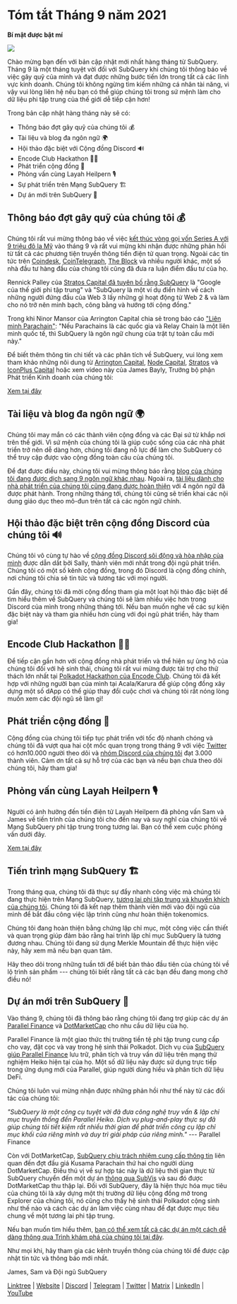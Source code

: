 # Tóm tắt Tháng 9 năm 2021

**Bí mật được bật mí**

![](https://miro.medium.com/max/700/1*nU7PnYFMR6MMBfccYE_Ujg.png)

Chào mừng bạn đến với bản cập nhật mới nhất hàng tháng từ ​​SubQuery. Tháng 9 là một tháng tuyệt vời đối với SubQuery khi chúng tôi thông báo về việc gây quỹ của mình và đạt được những bước tiến lớn trong tất cả các lĩnh vực kinh doanh. Chúng tôi không ngừng tìm kiếm những cá nhân tài năng, vì vậy vui lòng liên hệ nếu bạn có thể giúp chúng tôi trong sứ mệnh làm cho dữ liệu phi tập trung của thế giới dễ tiếp cận hơn!

Trong bản cập nhật hàng tháng này sẽ có:

- Thông báo đợt gây quỹ của chúng tôi 💰
- Tài liệu và blog đa ngôn ngữ 🌍
- Hội thảo đặc biệt với Cộng đồng Discord 🔊
- Encode Club Hackathon 👩‍🎓
- Phát triển cộng đồng 🚀
- Phỏng vấn cùng Layah Heilpern 🎙
- Sự phát triển trên Mạng SubQuery 🏗
- Dự án mới trên SubQuery 🤝

## Thông báo đợt gây quỹ của chúng tôi 💰

Chúng tôi rất vui mừng thông báo về việc [kết thúc vòng gọi vốn Series A với 9 triệu đô la Mỹ](https://subquery.medium.com/series-a-1abed6c1c2af) vào tháng 9 và rất vui mừng khi nhận được những phản hồi từ tất cả các phương tiện truyền thông tiền điện tử quan trọng. Ngoài các tin tức trên [Coindesk](https://www.coindesk.com/business/2021/09/08/subquery-gets-9m-in-series-a-to-improve-access-to-blockchain-data-on-polkadot/), [CoinTelegraph](https://cointelegraph.com/news/subquery-raises-9m-for-polkadot-data-protocol), [The Block](https://www.theblockcrypto.com/post/116915/subquery-indexing-protocol-polkadot-funding-saft) và nhiều người khác, một số nhà đầu tư hàng đầu của chúng tôi cũng đã đưa ra luận điểm đầu tư của họ.

Rennick Palley của [Stratos Capital đã tuyên bố rằng SubQuery](https://medium.com/stratos-technologies/the-google-of-the-decentralized-world-our-investment-in-subquery-e6e7d949b00a) là "Google của thế giới phi tập trung" và "SubQuery là một ví dụ điển hình về cách những người đứng đầu của Web 3 lấy những gì hoạt động từ Web 2 & và làm cho nó trở nên minh bạch, công bằng và hướng tới cộng đồng."

Trong khi Ninor Mansor của Arrington Capital chia sẻ trong báo cáo ["Liên minh Parachain"](https://arringtonxrpcapital.com/2021/09/17/the-league-of-parachains-polkadot/): "Nếu Parachains là các quốc gia và Relay Chain là một liên minh quốc tế, thì SubQuery là ngôn ngữ chung của trật tự toàn cầu mới này."

Để biết thêm thông tin chi tiết và các phân tích về SubQuery, vui lòng xem tham khảo những nôi dung từ [Arrington Capital](https://arringtonxrpcapital.com/2021/09/08/building-the-multi-chain-world-announcing-our-investment-into-subquery/), [Node Capital](https://www.node.capital/blog-posts/a-subquery-to-supercharge-your-insights), [Stratos](https://medium.com/stratos-technologies/the-google-of-the-decentralized-world-our-investment-in-subquery-e6e7d949b00a) và [IconPlus Capital](https://medium.com/@iconpluscapital/understanding-the-aggregation-of-data-in-subquery-network-investment-thesis-90fe8f6b7abe) hoặc xem video này của James Bayly, Trưởng bộ phận Phát triển Kinh doanh của chúng tôi:

[Xem tại đây](https://youtu.be/NRn3E-ERIds)

## Tài liệu và blog đa ngôn ngữ 🌍

Chúng tôi may mắn có các thành viên cộng đồng và các Đại sứ từ khắp nơi trên thế giới. Vì sứ mệnh của chúng tôi là giúp cuộc sống của các nhà phát triển trở nên dễ dàng hơn, chúng tôi đang nỗ lực để làm cho SubQuery có thể truy cập được vào cộng đồng toàn cầu của chúng tôi.

Để đạt được điều này, chúng tôi vui mừng thông báo rằng [blog của chúng tôi đang được dịch sang 9 ngôn ngữ khác nhau](https://blog.subquery.network/). Ngoài ra, [tài liệu dành cho nhà phát triển của chúng tôi cũng đang được hoàn thiện](https://doc.subquery.network/) với 4 ngôn ngữ đã được phát hành. Trong những tháng tới, chúng tôi cũng sẽ triển khai các nội dung giáo dục theo mô-đun trên tất cả các ngôn ngữ chính.

## Hội thảo đặc biệt trên cộng đồng Discord của chúng tôi 🔊

Chúng tôi vô cùng tự hào về [cộng đồng Discord sôi động và hòa nhập của mình](https://discord.com/invite/subquery) được dẫn dắt bởi Sally, thành viên mới nhất trong đội ngũ phát triển. Chúng tôi có một số kênh cộng đồng, trong đó Discord là cộng đồng chính, nơi chúng tôi chia sẻ tin tức và tương tác với mọi người.

Gần đây, chúng tôi đã mời cộng đồng tham gia một loạt hội thảo đặc biệt để tìm hiểu thêm về SubQuery và chúng tôi sẽ làm nhiều việc hơn trong Discord của mình trong những tháng tới. Nếu bạn muốn nghe về các sự kiện đặc biệt này và tham gia nhiều hơn cùng với đọi ngũ phát triển, hãy tham gia!

## Encode Club Hackathon 👩‍🎓

Để tiếp cận gần hơn với cộng đồng nhà phát triển và thể hiện sự ủng hộ của chúng tôi đối với hệ sinh thái, chúng tôi rất vui mừng được tài trợ cho thử thách lớn nhất tại [Polkadot Hackathon của Encode Club](https://medium.com/encode-club/polkadot-hack-challenges-7cfeba1a4c0e). Chúng tôi đã kết hợp với những người bạn của mình tại Acala/Karura để giúp cộng đồng xây dựng một số dApp có thể giúp thay đổi cuộc chơi và chúng tôi rất nóng lòng muốn xem các đội ngũ sẽ làm gì!

## Phát triển cộng đồng 🚀

Cộng đồng của chúng tôi tiếp tục phát triển với tốc độ nhanh chóng và chúng tôi đã vượt qua hai cột mốc quan trọng trong tháng 9 với việc [Twitter](https://twitter.com/SubQueryNetwork) có hơn10.000 người theo dõi và [nhóm Discord của chúng tôi](https://discord.com/invite/subquery) đạt 3.000 thành viên. Cảm ơn tất cả sự hỗ trợ của các bạn và nếu bạn chưa theo dõi chúng tôi, hãy tham gia!

## Phỏng vấn cùng Layah Heilpern 🎙

Người có ảnh hưởng đến tiền điện tử Layah Heilpern đã phỏng vấn Sam và James về tiến trình của chúng tôi cho đến nay và suy nghĩ của chúng tôi về Mạng SubQuery phi tập trung trong tương lai. Bạn có thể xem cuộc phỏng vấn dưới đây.

[Xem tại đây](https://youtu.be/WApnpFjEofg)

## Tiến trình mạng SubQuery 🏗

Trong tháng qua, chúng tôi đã thực sự đẩy nhanh công việc mà chúng tôi đang thực hiện trên Mạng SubQuery, [tương lai phi tập trung và khuyến khích của chúng tôi](https://subquery.medium.com/the-subquery-network-a-summary-46cde0acb010). Chúng tôi đã kết nạp thêm thành viên mới vào đội ngũ của mình để bắt đầu công việc lập trình cũng như hoàn thiện tokenomics.

Chúng tôi đang hoàn thiện bằng chứng lập chỉ mục, một công việc cần thiết và quan trọng giúp đảm bảo rằng hai trình lập chỉ mục SubQuery là tương đương nhau. Chúng tôi đang sử dụng Merkle Mountain để thực hiện việc này, hãy xem mã nếu bạn quan tâm.

Hãy theo dõi trong những tuần tới để biết bản thảo đầu tiên của chúng tôi về lộ trình sản phẩm --- chúng tôi biết rằng tất cả các bạn đều đang mong chờ điều nó!

## Dự án mới trên SubQuery 🤝

Vào tháng 9, chúng tôi đã thông báo rằng chúng tôi đang trợ giúp các dự án [Parallel Finance](https://parallel.fi/) và [DotMarketCap](http://www.dotmarketcap.com/) cho nhu cầu dữ liệu của họ.

Parallel Finance là một giao thức thị trường tiền tệ phi tập trung cung cấp cho vay, đặt cọc và vay trong hệ sinh thái Polkadot. Dịch vụ của [SubQuery giúp Parallel Finance](https://subquery.medium.com/parallel-finance-is-creating-the-next-defi-platform-using-subquery-6fc1e366985a) lưu trữ, phân tích và truy vấn dữ liệu trên mạng thử nghiệm Heiko hiện tại của họ. Một số dữ liệu này được sử dụng trực tiếp trong ứng dụng mới của Parallel, giúp người dùng hiểu và phân tích dữ liệu DeFi.

Chúng tôi luôn vui mừng nhận được những phản hồi như thế này từ các đối tác của chúng tôi:

_"SubQuery là một công cụ tuyệt vời đã đưa công nghệ truy vấn & lập chỉ mục truyền thống đến Parallel Heiko. Dịch vụ plug-and-play thực sự đã giúp chúng tôi tiết kiệm rất nhiều thời gian để phát triển công cụ lập chỉ mục khối của riêng mình và duy trì giải pháp của riêng mình."_ --- Parallel Finance

Còn với DotMarketCap, [SubQuery chịu trách nhiệm cung cấp thông tin](https://subquery.medium.com/dotmarketcap-2-0-launches-with-support-from-subquery-and-subvis-ef85b5e0ee31) liên quan đến đợt đấu giá Kusama Parachain thứ hai cho người dùng DotMarketCap. Điều thú vị về sự hợp tác này là dữ liệu thời gian thực từ SubQuery chuyển đến một dự án [thông qua SubVis](https://explorer.subquery.network/subquery/subvis-io/kusama-auction) và sau đó được DotMarketCap thu thập lại. Đối với SubQuery, đây là hiện thực hóa mục tiêu của chúng tôi là xây dựng một thị trường dữ liệu cộng đồng mở trong Explorer của chúng tôi, nó cũng cho thấy hệ sinh thái Polkadot cộng sinh như thế nào và cách các dự án làm việc cùng nhau để đạt được mục tiêu chung về một tương lai phi tập trung.

Nếu bạn muốn tìm hiểu thêm, [bạn có thể xem tất cả các dự án một cách dễ dàng thông qua Trình khám phá của chúng tôi tại đây](https://explorer.subquery.network/).

Như mọi khi, hãy tham gia các kênh truyền thông của chúng tôi để được cập nhật tin tức và thông báo mới nhất.

James, Sam và Đội ngũ SubQuery

[Linktree](https://linktr.ee/subquerynetwork) | [Website](https://subquery.network/) | [Discord](https://discord.com/invite/78zg8aBSMG) | [Telegram](https://t.me/subquerynetwork) | [Twitter](https://twitter.com/subquerynetwork) | [Matrix](https://matrix.to/#/#subquery:matrix.org) | [LinkedIn](https://www.linkedin.com/company/subquery) | [YouTube](https://www.youtube.com/channel/UCi1a6NUUjegcLHDFLr7CqLw)
